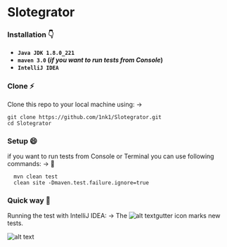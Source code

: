 # Slotegrator

### Installation :point_down:

 - **`Java JDK 1.8.0_221`** <br>
 - **`maven 3.0` <b>(_if you want to run tests from Console_)</b>** <br>
 - **`IntelliJ IDEA`**

### Clone :zap:


Clone this repo to your local machine using: ->


```
git clone https://github.com/1nk1/Slotegrator.git
cd Slotegrator
```

### Setup :smile:

if you want to run tests from Console or Terminal you can use following commands: -> :eyes:

```
  mvn clean test
  clean site -Dmaven.test.failure.ignore=true
```
 
 ### Quick way :rocket:
 Running the test with IntelliJ IDEA: ->
 The ![alt text](https://www.jetbrains.com/help/img/idea/2020.2/artwork.studio.icons.shell.toolbar.run.png)gutter icon marks new tests.
 
 
 ![alt text](https://i.ibb.co/hyw3zKV/run-test.png)<br>
 
 
